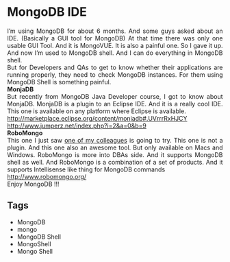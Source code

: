 # MongoDB IDE

<div dir="ltr" style="text-align: left;" trbidi="on"><div align="justify">I’m using MongoDB for about 6 months. And some guys asked about an IDE. (Basically a GUI tool for MongoDB) At that time there was only one usable GUI Tool. And it is MongoVUE. It is also a painful one. So I gave it up. And now I’m used to MongoDB shell. And I can do everything in MongoDB shell. </div><div align="justify">But for Developers and QAs to get to know whether their applications are running properly, they need to check MongoDB instances. For them using MongoDB Shell is something painful.</div><div align="justify"><strong>MonjaDB</strong></div><div align="justify">But recently from MongoDB Java Developer course, I got to know about MonjaDB. MonjaDB is a plugin to an Eclipse IDE. And it is a really cool IDE. This one is available on any platform where Eclipse is available.</div><div align="justify"><a href="http://marketplace.eclipse.org/content/monjadb#.UVrrrRxHJCY" title="http://marketplace.eclipse.org/content/monjadb#.UVrrrRxHJCY">http://marketplace.eclipse.org/content/monjadb#.UVrrrRxHJCY</a></div><div align="justify"><a href="http://www.jumperz.net/index.php?i=2&amp;a=0&amp;b=9" title="http://www.jumperz.net/index.php?i=2&amp;a=0&amp;b=9">http://www.jumperz.net/index.php?i=2&amp;a=0&amp;b=9</a></div><div align="justify"><strong>RoboMongo</strong></div><div align="justify">This one I just saw <a href="http://www.dbfriend.net/" target="_blank">one of my colleagues</a> is going to try. This one is not a plugin. And this one also an awesome tool. But only available on Macs and Windows. RoboMongo is more into DBAs side. And it supports MongoDB shell as well. And RoboMongo is a combination of a set of products. And it supports Intellisense like thing for MongoDB commands</div><div align="justify"><a href="http://www.robomongo.org/" title="http://www.robomongo.org/">http://www.robomongo.org/</a>&nbsp;</div><div align="justify">Enjoy MongoDB !!!</div></div>

## Tags

- MongoDB
- mongo
- MongoDB Shell
- MongoShell
- Mongo Shell

